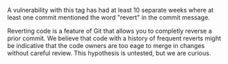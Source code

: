 A vulnerability with this tag has had at least 10 separate weeks where at least one commit mentioned the word "revert" in the commit message.

Reverting code is a feature of Git that allows you to completly reverse a prior commit. We believe that code with a history of frequent reverts might be indicative that the code owners are too eage to merge in changes without careful review. This hypothesis is untested, but we are curious.